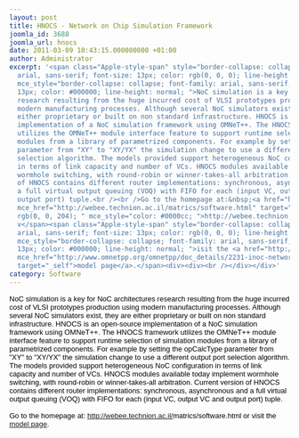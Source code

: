 ```yaml
---
layout: post
title: HNOCS - Network on Chip Simulation Framework
joomla_id: 3688
joomla_url: hnocs
date: 2011-03-09 10:43:15.000000000 +01:00
author: Administrator
excerpt: '<span class="Apple-style-span" style="border-collapse: collapse; font-family:
  arial, sans-serif; font-size: 13px; color: rgb(0, 0, 0); line-height: normal; "
  mce_style="border-collapse: collapse; font-family: arial, sans-serif; font-size:
  13px; color: #000000; line-height: normal; ">NoC simulation is a key for NoC architectures
  research resulting from the huge incurred cost of VLSI prototypes production using
  modern manufacturing processes. Although several NoC simulators exist, they are
  either proprietary or built on non standard infrastructure. HNOCS is an open-source
  implementation of a NoC simulation framework using OMNeT++. The HNOCS framework
  utilizes the OMNeT++ module interface feature to support runtime selection of simulation
  modules from a library of parametrized components. For example by setting the opCalcType
  parameter from "XY" to "XY/YX" the simulation change to use a different output port
  selection algorithm. The models provided support heterogeneous NoC configuration
  in terms of link capacity and number of VCs. HNOCS modules available today implement
  wormhole switching, with round-robin or winner-takes-all arbitration. Current version
  of HNOCS contains different router implementations: synchronous, asynchronous and
  a full virtual output queuing (VOQ) with FIFO for each (input VC, output VC and
  output port) tuple.<br /><br />Go to the homepage at:&nbsp;<a href="http://webee.technion.ac.il/matrics/software.html"
  mce_href="http://webee.technion.ac.il/matrics/software.html" target="_blank" style="color:
  rgb(0, 0, 204); " mce_style="color: #0000cc; ">http://webee.technion.ac.il/<wbr>matrics/software.html</a>&nbsp;or
  v</span><span class="Apple-style-span" style="border-collapse: collapse; font-family:
  arial, sans-serif; font-size: 13px; color: rgb(0, 0, 0); line-height: normal; "
  mce_style="border-collapse: collapse; font-family: arial, sans-serif; font-size:
  13px; color: #000000; line-height: normal; ">isit the <a href="http://www.omnetpp.org/omnetpp/doc_details/2231-inoc-network-on-chip-simulation-framework"
  mce_href="http://www.omnetpp.org/omnetpp/doc_details/2231-inoc-network-on-chip-simulation-framework"
  target="_self">model page</a>.</span><div><div><br /></div></div>'
category: Software
---
```

<span class="Apple-style-span" style="border-collapse: collapse; font-family: arial, sans-serif; font-size: 13px; color: rgb(0, 0, 0); line-height: normal; " mce_style="border-collapse: collapse; font-family: arial, sans-serif; font-size: 13px; color: #000000; line-height: normal; ">NoC simulation is a key for NoC architectures research resulting from the huge incurred cost of VLSI prototypes production using modern manufacturing processes. Although several NoC simulators exist, they are either proprietary or built on non standard infrastructure. HNOCS is an open-source implementation of a NoC simulation framework using OMNeT++. The HNOCS framework utilizes the OMNeT++ module interface feature to support runtime selection of simulation modules from a library of parametrized components. For example by setting the opCalcType parameter from "XY" to "XY/YX" the simulation change to use a different output port selection algorithm. The models provided support heterogeneous NoC configuration in terms of link capacity and number of VCs. HNOCS modules available today implement wormhole switching, with round-robin or winner-takes-all arbitration. Current version of HNOCS contains different router implementations: synchronous, asynchronous and a full virtual output queuing (VOQ) with FIFO for each (input VC, output VC and output port) tuple.<br /><br />Go to the homepage at:&nbsp;<a href="http://webee.technion.ac.il/matrics/software.html" mce_href="http://webee.technion.ac.il/matrics/software.html" target="_blank" style="color: rgb(0, 0, 204); " mce_style="color: #0000cc; ">http://webee.technion.ac.il/<wbr>matrics/software.html</a>&nbsp;or v</span><span class="Apple-style-span" style="border-collapse: collapse; font-family: arial, sans-serif; font-size: 13px; color: rgb(0, 0, 0); line-height: normal; " mce_style="border-collapse: collapse; font-family: arial, sans-serif; font-size: 13px; color: #000000; line-height: normal; ">isit the <a href="http://www.omnetpp.org/omnetpp/doc_details/2231-inoc-network-on-chip-simulation-framework" mce_href="http://www.omnetpp.org/omnetpp/doc_details/2231-inoc-network-on-chip-simulation-framework" target="_self">model page</a>.</span><div><div><br /></div></div>
